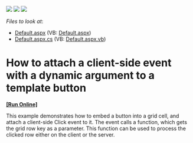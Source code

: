 <!-- default badges list -->
![](https://img.shields.io/endpoint?url=https://codecentral.devexpress.com/api/v1/VersionRange/128531266/13.1.4%2B)
[![](https://img.shields.io/badge/Open_in_DevExpress_Support_Center-FF7200?style=flat-square&logo=DevExpress&logoColor=white)](https://supportcenter.devexpress.com/ticket/details/E1295)
[![](https://img.shields.io/badge/📖_How_to_use_DevExpress_Examples-e9f6fc?style=flat-square)](https://docs.devexpress.com/GeneralInformation/403183)
<!-- default badges end -->
<!-- default file list -->
*Files to look at*:

* [Default.aspx](./CS/ButtonColumnFiresClientScriptWithRowId/Default.aspx) (VB: [Default.aspx](./VB/ButtonColumnFiresClientScriptWithRowId/Default.aspx))
* [Default.aspx.cs](./CS/ButtonColumnFiresClientScriptWithRowId/Default.aspx.cs) (VB: [Default.aspx.vb](./VB/ButtonColumnFiresClientScriptWithRowId/Default.aspx.vb))
<!-- default file list end -->
# How to attach a client-side event with a dynamic argument to a template button
<!-- run online -->
**[[Run Online]](https://codecentral.devexpress.com/e1295/)**
<!-- run online end -->


<p>This example demonstrates how to embed a button into a grid cell, and attach a client-side Click event to it. The event calls a function, which gets the grid row key as a parameter. This function can be used to process the clicked row either on the client or the server.</p>

<br/>


